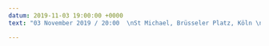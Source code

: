 ```yaml
---
datum: 2019-11-03 19:00:00 +0000
text: "03 November 2019 / 20:00  \nSt Michael, Brüsseler Platz, Köln \nEinlass 19:00"

---
```

